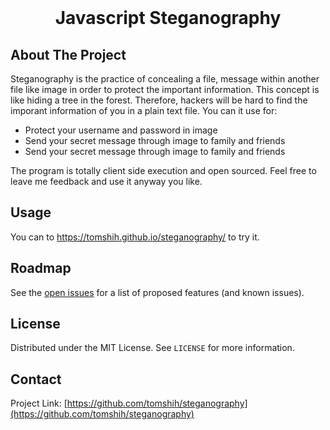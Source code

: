 <br />
<p align="center">
  <h1 align="center">Javascript Steganography</h1>
</p>


## About The Project

Steganography is the practice of concealing a file, message within another file like image in order to protect the important information. This concept is like hiding a tree in the forest. Therefore, hackers will be hard to find the imporant information of you in a plain text file. You can it use for:
* Protect your username and password in image
* Send your secret message through image to family and friends
* Send your secret message through image to family and friends

The program is totally client side execution and open sourced. Feel free to leave me feedback and use it anyway you like. 



## Usage

You can to https://tomshih.github.io/steganography/ to try it.

## Roadmap

See the [open issues](https://github.com/tomshih/steganography/issues) for a list of proposed features (and known issues).



<!-- LICENSE -->
## License

Distributed under the MIT License. See `LICENSE` for more information.



<!-- CONTACT -->
## Contact

Project Link: [https://github.com/tomshih/steganography](https://github.com/tomshih/steganography)

